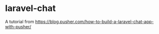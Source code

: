 # laravel-chat

A tutorial from https://blog.pusher.com/how-to-build-a-laravel-chat-app-with-pusher/